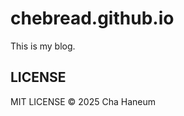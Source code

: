 # chebread.github.io
This is my blog.

## LICENSE
MIT LICENSE &copy; 2025 Cha Haneum

<!--https://github.com/sharkdp/dp-->
